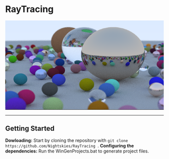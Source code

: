 # RayTracing
![](Res/Images/1.png)
___
## Getting Started
__Dowloading:__
Start by cloning the repository with ```git clone https://github.com/Nightskies/RayTracing ```.
__Configuring the dependencies:__
Run the WinGenProjects.bat to generate project files.